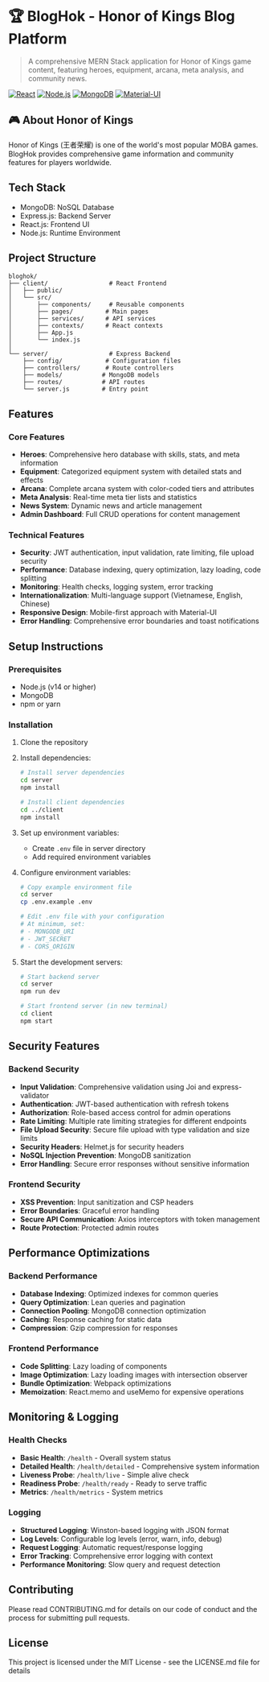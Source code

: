 # 🏆 BlogHok - Honor of Kings Blog Platform

> A comprehensive MERN Stack application for Honor of Kings game content, featuring heroes, equipment, arcana, meta analysis, and community news.

[![React](https://img.shields.io/badge/React-18.0-blue.svg)](https://reactjs.org/)
[![Node.js](https://img.shields.io/badge/Node.js-18.0-green.svg)](https://nodejs.org/)
[![MongoDB](https://img.shields.io/badge/MongoDB-6.0-green.svg)](https://mongodb.com/)
[![Material-UI](https://img.shields.io/badge/Material--UI-5.0-blue.svg)](https://mui.com/)

## 🎮 About Honor of Kings

Honor of Kings (王者荣耀) is one of the world's most popular MOBA games. BlogHok provides comprehensive game information and community features for players worldwide.

## Tech Stack

- MongoDB: NoSQL Database
- Express.js: Backend Server
- React.js: Frontend UI
- Node.js: Runtime Environment

## Project Structure

```
bloghok/
├── client/                 # React Frontend
│   ├── public/
│   └── src/
│       ├── components/     # Reusable components
│       ├── pages/         # Main pages
│       ├── services/      # API services
│       ├── contexts/      # React contexts
│       ├── App.js
│       └── index.js
│
└── server/                 # Express Backend
    ├── config/            # Configuration files
    ├── controllers/       # Route controllers
    ├── models/           # MongoDB models
    ├── routes/           # API routes
    └── server.js         # Entry point
```

## Features

### Core Features
- **Heroes**: Comprehensive hero database with skills, stats, and meta information
- **Equipment**: Categorized equipment system with detailed stats and effects
- **Arcana**: Complete arcana system with color-coded tiers and attributes
- **Meta Analysis**: Real-time meta tier lists and statistics
- **News System**: Dynamic news and article management
- **Admin Dashboard**: Full CRUD operations for content management

### Technical Features
- **Security**: JWT authentication, input validation, rate limiting, file upload security
- **Performance**: Database indexing, query optimization, lazy loading, code splitting
- **Monitoring**: Health checks, logging system, error tracking
- **Internationalization**: Multi-language support (Vietnamese, English, Chinese)
- **Responsive Design**: Mobile-first approach with Material-UI
- **Error Handling**: Comprehensive error boundaries and toast notifications

## Setup Instructions

### Prerequisites

- Node.js (v14 or higher)
- MongoDB
- npm or yarn

### Installation

1. Clone the repository
2. Install dependencies:
   ```bash
   # Install server dependencies
   cd server
   npm install

   # Install client dependencies
   cd ../client
   npm install
   ```

3. Set up environment variables:
   - Create `.env` file in server directory
   - Add required environment variables

4. Configure environment variables:
   ```bash
   # Copy example environment file
   cd server
   cp .env.example .env

   # Edit .env file with your configuration
   # At minimum, set:
   # - MONGODB_URI
   # - JWT_SECRET
   # - CORS_ORIGIN
   ```

5. Start the development servers:
   ```bash
   # Start backend server
   cd server
   npm run dev

   # Start frontend server (in new terminal)
   cd client
   npm start
   ```

## Security Features

### Backend Security
- **Input Validation**: Comprehensive validation using Joi and express-validator
- **Authentication**: JWT-based authentication with refresh tokens
- **Authorization**: Role-based access control for admin operations
- **Rate Limiting**: Multiple rate limiting strategies for different endpoints
- **File Upload Security**: Secure file upload with type validation and size limits
- **Security Headers**: Helmet.js for security headers
- **NoSQL Injection Prevention**: MongoDB sanitization
- **Error Handling**: Secure error responses without sensitive information

### Frontend Security
- **XSS Prevention**: Input sanitization and CSP headers
- **Error Boundaries**: Graceful error handling
- **Secure API Communication**: Axios interceptors with token management
- **Route Protection**: Protected admin routes

## Performance Optimizations

### Backend Performance
- **Database Indexing**: Optimized indexes for common queries
- **Query Optimization**: Lean queries and pagination
- **Connection Pooling**: MongoDB connection optimization
- **Caching**: Response caching for static data
- **Compression**: Gzip compression for responses

### Frontend Performance
- **Code Splitting**: Lazy loading of components
- **Image Optimization**: Lazy loading images with intersection observer
- **Bundle Optimization**: Webpack optimizations
- **Memoization**: React.memo and useMemo for expensive operations

## Monitoring & Logging

### Health Checks
- **Basic Health**: `/health` - Overall system status
- **Detailed Health**: `/health/detailed` - Comprehensive system information
- **Liveness Probe**: `/health/live` - Simple alive check
- **Readiness Probe**: `/health/ready` - Ready to serve traffic
- **Metrics**: `/health/metrics` - System metrics

### Logging
- **Structured Logging**: Winston-based logging with JSON format
- **Log Levels**: Configurable log levels (error, warn, info, debug)
- **Request Logging**: Automatic request/response logging
- **Error Tracking**: Comprehensive error logging with context
- **Performance Monitoring**: Slow query and request detection

## Contributing

Please read CONTRIBUTING.md for details on our code of conduct and the process for submitting pull requests.

## License

This project is licensed under the MIT License - see the LICENSE.md file for details 